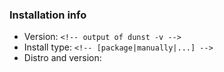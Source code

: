 <!--

If you want to report bugs, it's the best to get something reproducible!

These program calls might help:

While the notification gets sent:
`dbus-monitor path=/org/freedesktop/Notifications`

If dunst segfaults (please install the debug symbols or install dunst manually again): 
`gdb -ex run dunst -ex bt`

* ISSUE DESCRIPTION GOES BELOW THIS LINE * -->




### Installation info

<!-- If your version dates before 1.2, please rule out, that the behavior is fixed in master already -->

- Version: `<!-- output of dunst -v -->`
- Install type: `<!-- [package|manually|...] -->`
- Distro and version: ` `
